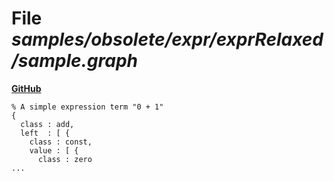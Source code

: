 # File _samples/obsolete/expr/exprRelaxed/sample.graph_
**[GitHub](https://github.com/softlang/yas/blob/master/samples/obsolete/expr/exprRelaxed/sample.graph)**
```
% A simple expression term "0 + 1"
{
  class : add,
  left  : [ {
    class : const,
    value : [ {
      class : zero
...
```
